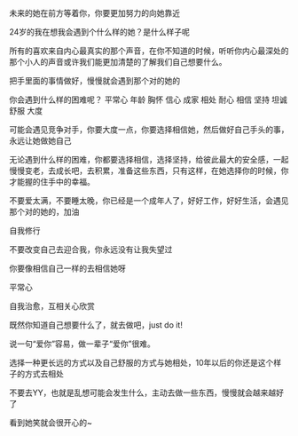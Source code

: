 未来的她在前方等着你，你要更加努力的向她靠近

24岁的我在想我会遇到个什么样的她？是什么样子呢

所有的喜欢来自内心最真实的那个声音，在你不知道的时候，听听你内心最深处的那个小人的声音或许我们能更加清楚的了解我们自己想要什么。

把手里面的事情做好，慢慢就会遇到那个对的她的

你会遇到什么样的困难呢？
平常心
年龄
胸怀
信心
成家
相处
耐心
相信
坚持
坦诚
舒服
大度

可能会遇见竞争对手，你要大度一点，你要选择相信她，然后做好自己手头的事，永远让她做她自己

无论遇到什么样的困难，你都要选择相信，选择坚持，给彼此最大的安全感，一起慢慢变老，去成长吧，去积累，准备这些东西，只有这样，在她选择你的时候，你才能握的住手中的幸福。

不要爱太满，不要睡太晚，你已经是一个成年人了，好好工作，好好生活，会遇见那个对的她的，加油

自我修行

不要改变自己去迎合我，你永远没有让我失望过

你要像相信自己一样的去相信她呀

平常心

自我治愈，互相关心欣赏

既然你知道自己想要什么了，就去做吧，just do it!

说一句“爱你”容易，做一辈子“爱你”很难。

选择一种更长远的方式以及自己舒服的方式与她相处，10年以后的你还是这个样子的方式去相处

不要去YY，也就是乱想可能会发生什么，主动去做一些东西，慢慢就会越来越好了

看到她笑就会很开心的~

